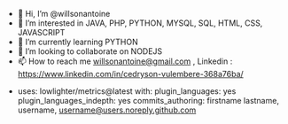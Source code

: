 - 👋 Hi, I’m @willsonantoine
- 👀 I’m interested in JAVA, PHP, PYTHON, MYSQL, SQL, HTML, CSS, JAVASCRIPT
- 🌱 I’m currently learning  PYTHON
- 💞️ I’m looking to collaborate on  NODEJS
- 📫 How to reach me willsonantoine@gmail.com , Linkedin : https://www.linkedin.com/in/cedryson-vulembere-368a76ba/

<!---
willsonantoine/willsonantoine is a ✨ special ✨ repository because its `README.md` (this file) appears on your GitHub profile.
You can click the Preview link to take a look at your changes.
--->
- uses: lowlighter/metrics@latest
  with:
    plugin_languages: yes
    plugin_languages_indepth: yes
    commits_authoring: firstname lastname, username, username@users.noreply.github.com
